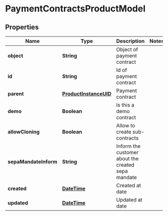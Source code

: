 
# PaymentContractsProductModel

## Properties
Name | Type | Description | Notes
------------ | ------------- | ------------- | -------------
**object** | **String** | Object of payment contract | 
**id** | **String** | Id of payment contract | 
**parent** | [**ProductInstanceUID**](ProductInstanceUID.md) | Payment contract | 
**demo** | **Boolean** | Is this a demo contract | 
**allowCloning** | **Boolean** | Allow to create sub-contracts | 
**sepaMandateInform** | **String** | Inform the customer about the created sepa mandate | 
**created** | [**DateTime**](DateTime.md) | Created at date | 
**updated** | [**DateTime**](DateTime.md) | Updated at date | 



